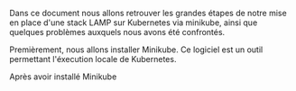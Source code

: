 Dans ce document nous allons retrouver les grandes étapes de notre mise en place d'une stack LAMP sur Kubernetes via minikube, ainsi que quelques problèmes auxquels nous avons été confrontés.

Premièrement, nous allons installer Minikube. Ce logiciel est un outil permettant l'éxecution locale de Kubernetes.

Après avoir installé Minikube
